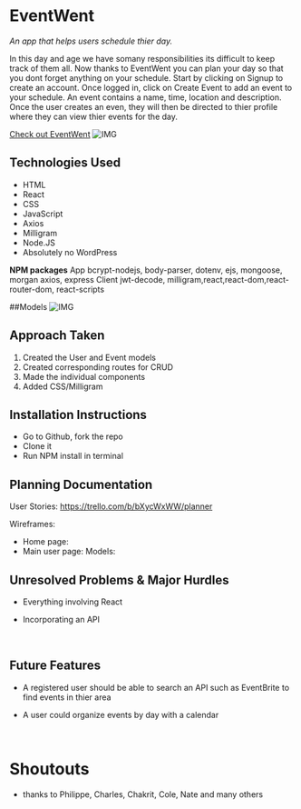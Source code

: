 # EventWent

*An app that helps users schedule thier day.*
 
In this day and age we have somany responsibilities its difficult to keep track of them all. Now thanks to EventWent you can plan your day so that you dont forget anything on your schedule. Start by clicking on Signup to create an account. Once logged in, click on Create Event to add an event to your schedule. An event contains a name, time, location and description. Once the user creates an even, they will then be directed to thier profile where they can view thier events for the day.

[Check out EventWent]()
![IMG](https://i.imgur.com/UcuDYs4.png)



## Technologies Used
- HTML
- React
- CSS
- JavaScript
- Axios
- Milligram
- Node.JS
- Absolutely no WordPress

**NPM packages**
App
bcrypt-nodejs, body-parser, dotenv, ejs, mongoose, morgan 
axios, express
Client
jwt-decode, milligram,react,react-dom,react-router-dom, react-scripts

##Models
![IMG](https://i.imgur.com/9Q7QwAG.png)


## Approach Taken

1. Created the User and Event models
2. Created corresponding routes for CRUD
3. Made the individual components
4. Added CSS/Milligram


## Installation Instructions
- Go to Github, fork the repo
- Clone it 
- Run NPM install in terminal




## Planning Documentation

User Stories: https://trello.com/b/bXycWxWW/planner

Wireframes: 
- Home page: 
- Main user page: 
Models:





## Unresolved Problems & Major Hurdles
- Everything involving React
- Incorporating an API


  ​
## Future Features
- A registered user should be able to search an API such as EventBrite to find events in thier area

- A user could organize events by day with a calendar

  ​

# Shoutouts
- thanks to Philippe, Charles, Chakrit, Cole, Nate and many others